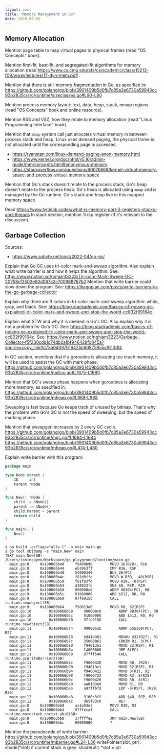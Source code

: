 ```yaml
---
layout: post
title: "Memory Management in Go"
date: 2025-06-03
---
```


## Memory Allocation

Mention page table to map virtual pages to physical frames (read "OS Concepts" book).

Mention first-fit, best-fit, and segregated-fit algorithms for memory allocation (read https://www.cs.cmu.edu/afs/cs/academic/class/15213-f09/www/lectures/17-dyn-mem.pdf).

Mention that there is still memory fragmentation in Go, as specified in:
https://github.com/golang/go/blob/3901409b5d0fb7c85a3e6730a59943cc93b2835c/src/runtime/sizeclasses.go#L90-L90

Mention process memory layout: text, data, heap, stack, mmap regions (read "OS Concepts" book and online resource).

Mention RSS and VSZ, how they relate to memory allocation (read "Linux Programming Interface" book).

Mention that `mmap` system call just allocates virtual memory in between process stack and heap, Linux uses demand paging, the physical frame is not allocated until the corresponding page is accessed.
- https://ryanstan.com/linux-demand-paging-anon-memory.html
- https://www.kernel.org/doc/html/v5.16/admin-guide/mm/concepts.html#anonymous-memory
- https://stackoverflow.com/questions/60076669/kernel-virtual-memory-space-and-process-virtual-memory-space

Mention that Go's stack doesn't relate to the process stack, Go's heap doesn't relate to the process heap.
Go's heap is allocated using `mmap` and is managed by the Go runtime. Go's stack and heap live in this mapped memory space.

Read https://www.bytelab.codes/what-is-memory-part-3-registers-stacks-and-threads
In stack section, mention %rsp register (if it's relevant to the discussion).

## Garbage Collection

Sources:
- https://www.sobyte.net/post/2022-04/go-gc/

Explain that Go GC uses tri-color mark-and-sweep algorithm. Also explain what write barrier is and how it helps the algorithm.
See: https://www.notion.so/nghiant3223/Tri-color-Mark-Sweep-GC-20758cf2502e80d087a2c700988767b2
Mention that write barrier could slow down the program.
See: https://ihagopian.com/posts/write-barriers-in-the-go-garbage-collector

Explain why there are 3 colors in tri-color mark-and-sweep algorithm: white, gray, and black.
See: https://blog.stackademic.com/basics-of-golang-gc-explained-tri-color-mark-and-sweep-and-stop-the-world-cc832f99164c.

Explain what STW and why it is needed in Go's GC. Also explain why it is not a problem for Go's GC.
See: https://blog.stackademic.com/basics-of-golang-gc-explained-tri-color-mark-and-sweep-and-stop-the-world-cc832f99164c.
See: https://www.notion.so/nghiant3223/Garbage-Collector-f5f230cdb1c74db2a1bf94642bfc845a?source=copy_link#d73a04097616425b8d875955af613df4

In GC section, mentions that if a goroutine is allocating too much memory, it will be used to assist the GC with mark phase.
https://github.com/golang/go/blob/3901409b5d0fb7c85a3e6730a59943cc93b2835c/src/runtime/malloc.go#L1675-L1680.

Mention that GC's sweep phase happens when goroutines is allocating more memory, as specified in:
https://github.com/golang/go/blob/3901409b5d0fb7c85a3e6730a59943cc93b2835c/src/runtime/mheap.go#L968-L968

Sweeping is fast because Go keeps track of unused by bitmap.
That's why the problem with Go's GC is not the speed of sweeping, but the speed of marking phase.

Mention that sweepgen increases by 2 every GC cycle.
https://github.com/golang/go/blob/3901409b5d0fb7c85a3e6730a59943cc93b2835c/src/runtime/mgc.go#L1684-L1684
https://github.com/golang/go/blob/3901409b5d0fb7c85a3e6730a59943cc93b2835c/src/runtime/mheap.go#L474-L480

Explain write barrier with this program:
```go
package main

type Node struct {
	ID     int
	Parent *Node
}

func New() *Node {
	child := &Node{}
	parent := &Node{}
	child.Parent = parent
	return child
}

func main() {
	New()
}
```

```shell
$ go build -gcflags="all=-l" -o main main.go
$ go tool objdump -s "main.New" main
TEXT main.New(SB) /Users/toninguyen/Workspace/go_playground/runtime/main.go
  main.go:8		0x100066b40		f9400b90		MOVD 16(R28), R16
  main.go:8		0x100066b44		eb3063ff		CMP R16, RSP
  main.go:8		0x100066b48		54000349		BLS 26(PC)
  main.go:8		0x100066b4c		f81d0ffe		MOVD.W R30, -48(RSP)
  main.go:8		0x100066b50		f81f83fd		MOVD R29, -8(RSP)
  main.go:8		0x100066b54		d10023fd		SUB $8, RSP, R29
  main.go:9		0x100066b58		900000c0		ADRP 98304(PC), R0
  main.go:9		0x100066b5c		91080000		ADD $512, R0, R0
  main.go:9		0x100066b60		97fe915c		CALL runtime.newobject(SB)
  main.go:9		0x100066b64		f90013e0		MOVD R0, 32(RSP)
  main.go:10		0x100066b68		900000c0		ADRP 98304(PC), R0
  main.go:10		0x100066b6c		91080000		ADD $512, R0, R0
  main.go:10		0x100066b70		97fe9158		CALL runtime.newobject(SB)
  main.go:11		0x100066b74		9000051b		ADRP 655360(PC), R27
  main.go:11		0x100066b78		b941b361		MOVWU 432(R27), R1
  main.go:11		0x100066b7c		35000061		CBNZW R1, 3(PC)
  main.go:11		0x100066b80		f94013e1		MOVD 32(RSP), R1
  main.go:11		0x100066b84		14000006		JMP 6(PC)
  main.go:11		0x100066b88		97fff546		CALL runtime.gcWriteBarrier2(SB)
  main.go:11		0x100066b8c		f9000320		MOVD R0, (R25)
  main.go:11		0x100066b90		f94013e1		MOVD 32(RSP), R1
  main.go:11		0x100066b94		f9400422		MOVD 8(R1), R2
  main.go:11		0x100066b98		f9000722		MOVD R2, 8(R25)
  main.go:11		0x100066b9c		f9000420		MOVD R0, 8(R1)
  main.go:12		0x100066ba0		aa0103e0		MOVD R1, R0
  main.go:12		0x100066ba4		a97ffbfd		LDP -8(RSP), (R29, R30)
  main.go:12		0x100066ba8		9100c3ff		ADD $48, RSP, RSP
  main.go:12		0x100066bac		d65f03c0		RET
  main.go:8		0x100066bb0		aa1e03e3		MOVD R30, R3
  main.go:8		0x100066bb4		97ffecaf		CALL runtime.morestack_noctxt.abi0(SB)
  main.go:8		0x100066bb8		17ffffe2		JMP main.New(SB)
  main.go:8		0x100066bbc		00000000		?
```

Mention the pseudocode of write barrier:
https://github.com/golang/go/blob/3901409b5d0fb7c85a3e6730a59943cc93b2835c/src/runtime/mbarrier.go#L24-L36
writePointer(slot, ptr):
  shade(*slot)
  if current stack is grey:
    shade(ptr)
  *slot = ptr
